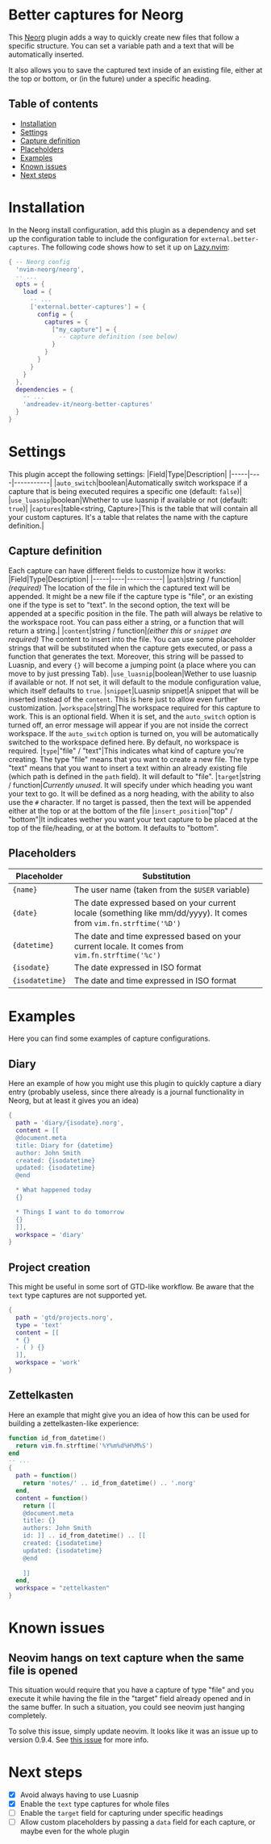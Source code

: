 # Better captures for Neorg
This [Neorg](https://github.com/nvim-neorg/neorg) plugin adds a way to quickly create new files that
follow a specific structure. You can set a variable path
and a text that will be automatically inserted.

It also allows you to save the captured text inside 
of an existing file, either at the top or bottom, or 
(in the future) under a specific heading.

## Table of contents
- [Installation](#installation)
- [Settings](#settings)
- [Capture definition](#capture-definition)
- [Placeholders](#placeholders)
- [Examples](#examples)
- [Known issues](#known-issues)
- [Next steps](#next-steps)

# Installation
In the Neorg install configuration, add this plugin as
a dependency and set up the configuration table to include
the configuration for `external.better-captures`. The following
code shows how to set it up on [Lazy.nvim](https://github.com/folke/lazy.nvim):

``` lua
{ -- Neorg config
  'nvim-neorg/neorg',
  -- ...
  opts = {
    load = {
      -- ...
      ['external.better-captures'] = {
        config = {
          captures = {
            ["my_capture"] = {
              -- capture definition (see below)
            }
          }
        }
      }
    }
  },
  dependencies = {
    -- ...
    'andreadev-it/neorg-better-captures'
  }
}
```

# Settings
This plugin accept the following settings:
|Field|Type|Description|
|-----|----|-----------|
|`auto_switch`|boolean|Automatically switch workspace if a capture that is being executed requires a specific one (default: `false`)|
|`use_luasnip`|boolean|Whether to use luasnip if available or not (default: `true`)|
|`captures`|table<string, Capture>|This is the table that will contain all your custom captures. It's a table that relates the name with the capture definition.|

## Capture definition
Each capture can have different fields to customize how
it works:
|Field|Type|Description|
|-----|----|-----------|
|`path`|string / function|*(required)* The location of the file in which the captured text will be appended. It might be a new file if the capture type is "file", or an existing one if the type is set to "text". In the second option, the text will be appended at a specific position in the file. The path will always be relative to the workspace root. You can pass either a string, or a function that will return a string.|
|`content`|string / function|*(either this or `snippet` are required)* The content to insert into the file. You can use some placeholder strings that will be substituted when the capture gets executed, or pass a function that generates the text. Moreover, this string will be passed to Luasnip, and every `{}` will become a jumping point (a place where you can move to by just pressing Tab).
|`use_luasnip`|boolean|Wether to use luasnip if available or not. If not set, it will default to the module configuration value, which itself defaults to `true`.
|`snippet`|Luasnip snippet|A snippet that will be inserted instead of the `content`. This is here just to allow even further customization.
|`workspace`|string|The workspace required for this capture to work. This is an optional field. When it is set, and the `auto_switch` option is turned off, an error message will appear if you are not inside the correct workspace. If the `auto_switch` option is turned on, you will be automatically switched to the workspace defined here. By default, no workspace is required.
|`type`|"file" / "text"|This indicates what kind of capture you're creating. The type "file" means that you want to create a new file. The type "text" means that you want to insert a text within an already existing file (which path is defined in the `path` field). It will default to "file".
|`target`|string / function|*Currently unused*. It will specify under which heading you want your text to go. It will be defined as a norg heading, with the ability to also use the `#` character. If no target is passed, then the text will be appended either at the top or at the bottom of the file
|`insert_position`|"top" / "bottom"|It indicates wether you want your text capture to be placed at the top of the file/heading, or at the bottom. It defaults to "bottom".

## Placeholders
|Placeholder|Substitution|
|-----------|------------|
|`{name}`|The user name (taken from the `$USER` variable)|
|`{date}`|The date expressed based on your current locale (something like mm/dd/yyyy). It comes from `vim.fn.strftime('%D')`|
|`{datetime}`|The date and time expressed based on your current locale. It comes from `vim.fn.strftime('%c')`|
|`{isodate}`|The date expressed in ISO format|
|`{isodatetime}`|The date and time expressed in ISO format|
# Examples
Here you can find some examples of capture configurations.

## Diary
Here an example of how you might use this plugin to quickly capture
a diary entry (probably useless, since there already is a journal
functionality in Neorg, but at least it gives you an idea)

```lua
{
  path = 'diary/{isodate}.norg',
  content = [[
  @document.meta
  title: Diary for {datetime}
  author: John Smith
  created: {isodatetime}
  updated: {isodatetime}
  @end

  * What happened today
  {}

  * Things I want to do tomorrow
  {}
  ]],
  workspace = 'diary'
}
```

## Project creation
This might be useful in some sort of GTD-like workflow.
Be aware that the `text` type captures are not supported yet.

```lua
{
  path = 'gtd/projects.norg',
  type = 'text'
  content = [[
  * {}
  - ( ) {}
  ]],
  workspace = 'work'
}
```

## Zettelkasten
Here an example that might give you an idea of how this can be used
for building a zettelkasten-like experience:
```lua
function id_from_datetime()
  return vim.fn.strftime('%Y%m%d%H%M%S')
end
-- ...
{
  path = function()
    return 'notes/' .. id_from_datetime() .. '.norg'
  end,
  content = function()
    return [[
    @document.meta
    title: {}
    authors: John Smith
    id: ]] .. id_from_datetime() .. [[
    created: {isodatetime}
    updated: {isodatetime}
    @end
    
    ]]
  end,
  workspace = "zettelkasten"
}
```

# Known issues
## Neovim hangs on text capture when the same file is opened
This situation would require that you have a capture of type "file"
and you execute it while having the file in the "target" field already
opened and in the same buffer. In such a situation, you could see neovim
just hanging completely.

To solve this issue, simply update neovim. It looks like it was an
issue up to version 0.9.4. See [this issue](https://github.com/nvim-neorg/neorg/issues/1258)
for more info.

# Next steps
- [x] Avoid always having to use Luasnip
- [x] Enable the `text` type captures for whole files
- [ ] Enable the `target` field for capturing under specific headings
- [ ] Allow custom placeholders by passing a `data` field for each capture, or maybe even for the whole plugin

